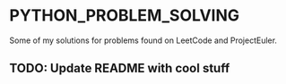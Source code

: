 # PYTHON_PROBLEM_SOLVING

Some of my solutions for problems found on LeetCode and ProjectEuler.

## TODO: Update README with cool stuff
